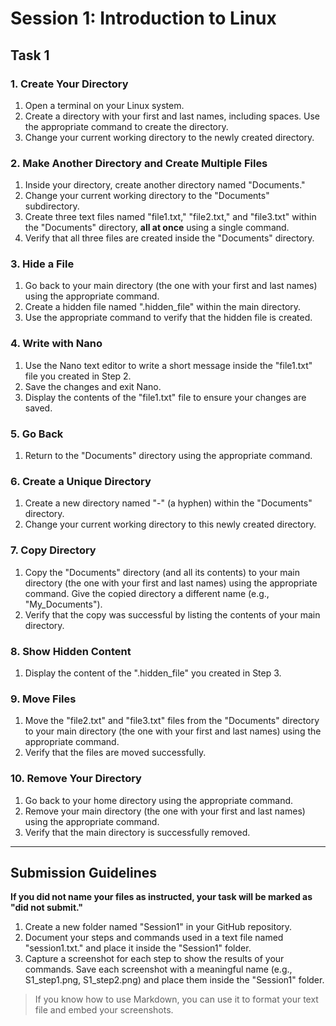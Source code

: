 # Session 1: Introduction to Linux

## Task 1

### 1. Create Your Directory

1. Open a terminal on your Linux system.
2. Create a directory with your first and last names, including spaces. Use the appropriate command to create the directory.
3. Change your current working directory to the newly created directory.

### 2. Make Another Directory and Create Multiple Files

1. Inside your directory, create another directory named "Documents."
2. Change your current working directory to the "Documents" subdirectory.
3. Create three text files named "file1.txt," "file2.txt," and "file3.txt" within the "Documents" directory, **all at once** using a single command.
4. Verify that all three files are created inside the "Documents" directory.

### 3. Hide a File

1. Go back to your main directory (the one with your first and last names) using the appropriate command.
2. Create a hidden file named ".hidden_file" within the main directory.
3. Use the appropriate command to verify that the hidden file is created.

### 4. Write with Nano

1. Use the Nano text editor to write a short message inside the "file1.txt" file you created in Step 2.
2. Save the changes and exit Nano.
3. Display the contents of the "file1.txt" file to ensure your changes are saved.

### 5. Go Back

1. Return to the "Documents" directory using the appropriate command.

### 6. Create a Unique Directory

1. Create a new directory named "-" (a hyphen) within the "Documents" directory.
2. Change your current working directory to this newly created directory.

### 7. Copy Directory

1. Copy the "Documents" directory (and all its contents) to your main directory (the one with your first and last names) using the appropriate command. Give the copied directory a different name (e.g., "My_Documents").
2. Verify that the copy was successful by listing the contents of your main directory.

### 8. Show Hidden Content

1. Display the content of the ".hidden_file" you created in Step 3.

### 9. Move Files

1. Move the "file2.txt" and "file3.txt" files from the "Documents" directory to your main directory (the one with your first and last names) using the appropriate command.
2. Verify that the files are moved successfully.

### 10. Remove Your Directory

1. Go back to your home directory using the appropriate command.
2. Remove your main directory (the one with your first and last names) using the appropriate command.
3. Verify that the main directory is successfully removed.

--------------------------------------------------

## Submission Guidelines

**If you did not name your files as instructed, your task will be marked as "did not submit."**

1. Create a new folder named "Session1" in your GitHub repository.
2. Document your steps and commands used in a text file named "session1.txt." and place it inside the "Session1" folder. 
3. Capture a screenshot for each step to show the results of your commands. Save each screenshot with a meaningful name (e.g., S1_step1.png, S1_step2.png) and place them inside the "Session1" folder.

> If you know how to use Markdown, you can use it to format your text file and embed your screenshots.
